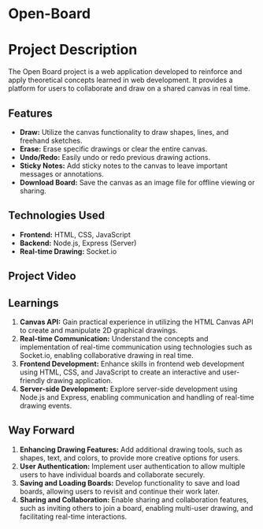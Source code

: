 # Open-Board

# Project Description
The Open Board project is a web application developed to reinforce and apply theoretical concepts learned in web development. It provides a platform for users to collaborate and draw on a shared canvas in real time.

## Features
- **Draw:** Utilize the canvas functionality to draw shapes, lines, and freehand sketches.
- **Erase:** Erase specific drawings or clear the entire canvas.
- **Undo/Redo:** Easily undo or redo previous drawing actions.
- **Sticky Notes:** Add sticky notes to the canvas to leave important messages or annotations.
- **Download Board:** Save the canvas as an image file for offline viewing or sharing.

## Technologies Used
- **Frontend:** HTML, CSS, JavaScript
- **Backend:** Node.js, Express (Server)
- **Real-time Drawing:** Socket.io

## Project Video

## Learnings
1. **Canvas API:** Gain practical experience in utilizing the HTML Canvas API to create and manipulate 2D graphical drawings.
2. **Real-time Communication:** Understand the concepts and implementation of real-time communication using technologies such as Socket.io, enabling collaborative drawing in real time.
3. **Frontend Development:** Enhance skills in frontend web development using HTML, CSS, and JavaScript to create an interactive and user-friendly drawing application.
4. **Server-side Development:** Explore server-side development using Node.js and Express, enabling communication and handling of real-time drawing events.

## Way Forward
1. **Enhancing Drawing Features:** Add additional drawing tools, such as shapes, text, and colors, to provide more creative options for users.
2. **User Authentication:** Implement user authentication to allow multiple users to have individual boards and collaborate securely.
3. **Saving and Loading Boards:** Develop functionality to save and load boards, allowing users to revisit and continue their work later.
4. **Sharing and Collaboration:** Enable sharing and collaboration features, such as inviting others to join a board, enabling multi-user drawing, and facilitating real-time interactions.

